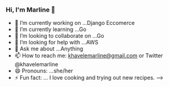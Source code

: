 ### Hi, I'm Marline 👋




- 🔭 I’m currently working on ...Django Eccomerce
- 🌱 I’m currently learning ...Go
- 👯 I’m looking to collaborate on ...Go
- 🤔 I’m looking for help with ...AWS
- 💬 Ask me about ...Anything
- 📫 How to reach me: khavelemarline@gmail.com or Twitter 
  @khavelemarline
- 😄 Pronouns: ...she/her
- ⚡ Fun fact: ... I love cooking and trying out new recipes.
-->
